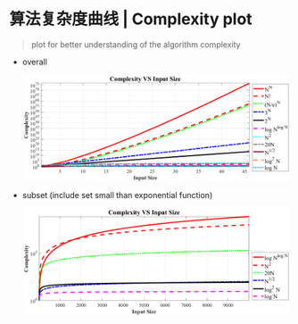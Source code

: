 # 算法复杂度曲线 | Complexity plot

> plot for better understanding of the algorithm complexity

- overall

  ![complexityPlot](./complexityPlot.png)

- subset (include set small than exponential function)

  ![small_complexityPlot](./small_complexityPlot.png)

